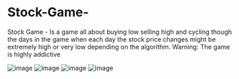 # Stock-Game-
Stock Game - Is a game all about buying low selling high and cycling though the days in the game when each day the stock price changes might be extremely high or very low depending on the algorithm. Warning: The game is highly addictive 

![image](https://user-images.githubusercontent.com/77440283/140617474-e6c42af8-1b32-4ec0-b776-51488a5ee09b.png)
![image](https://user-images.githubusercontent.com/77440283/140617652-1fc75c18-15d4-4a4e-bdda-226bea8b3ec7.png)
![image](https://user-images.githubusercontent.com/77440283/140617700-f932bfbc-a469-4aad-861b-f887f0be01b0.png)
![image](https://user-images.githubusercontent.com/77440283/140617979-f617e1c0-54bf-4ac3-b7b6-e747297c80db.png)

